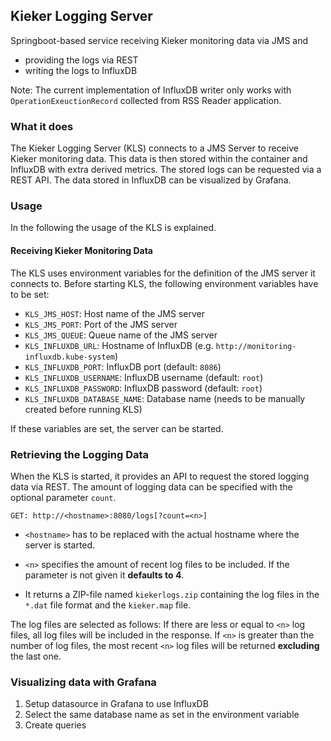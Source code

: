 ## Kieker Logging Server
Springboot-based service receiving Kieker monitoring data via JMS and 
* providing the logs via REST
* writing the logs to InfluxDB

Note: The current implementation of InfluxDB writer only works with `OperationExeuctionRecord` collected from RSS Reader application.

### What it does

The Kieker Logging Server (KLS) connects to a JMS Server to receive Kieker monitoring data.
This data is then stored within the container and InfluxDB with extra derived metrics.
The stored logs can be requested via a REST API.
The data stored in InfluxDB can be visualized by Grafana.

### Usage

In the following the usage of the KLS is explained.

#### Receiving Kieker Monitoring Data
The KLS uses environment variables for the definition of the JMS server it connects to.
Before starting KLS, the following environment variables have to be set:
* `KLS_JMS_HOST`: Host name of the JMS server
* `KLS_JMS_PORT`: Port of the JMS server
* `KLS_JMS_QUEUE`: Queue name of the JMS server
* `KLS_INFLUXDB_URL`: Hostname of InfluxDB (e.g. `http://monitoring-influxdb.kube-system`)
* `KLS_INFLUXDB_PORT`: InfluxDB port (default: `8086`)
* `KLS_INFLUXDB_USERNAME`: InfluxDB username (default: `root`)
* `KLS_INFLUXDB_PASSWORD`: InfluxDB password (default: `root`)
* `KLS_INFLUXDB_DATABASE_NAME`: Database name (needs to be manually created before running KLS)


If these variables are set, the server can be started.

### Retrieving the Logging Data
When the KLS is started, it provides an API to request the stored logging data via REST.
The amount of logging data can be specified with the optional parameter `count`.

`GET: http://<hostname>:8080/logs[?count=<n>]`
* `<hostname>` has to be replaced with the actual hostname where the server is started.
* `<n>` specifies the amount of recent log files to be included. If the parameter is not given it **defaults to 4**.

* It returns a ZIP-file named `kiekerlogs.zip` containing the log files in the `*.dat` file format and the `kieker.map` file.

The log files are selected as follows:
If there are less or equal to `<n>` log files, all log files will be included in the response. If `<n>` is greater than the number of log files, the most recent `<n>` log files will be returned **excluding** the last one.

### Visualizing data with Grafana
1. Setup datasource in Grafana to use InfluxDB
1. Select the same database name as set in the environment variable
1. Create queries
